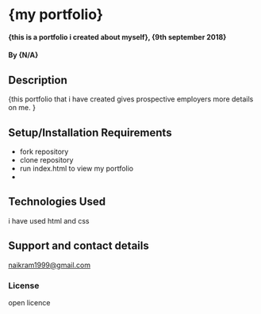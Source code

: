 # {my portfolio}
#### {this is a portfolio i created about myself}, {9th september 2018}
#### By **{N/A}**
## Description
{this portfolio that i have created gives prospective employers more details on me. }
## Setup/Installation Requirements
* fork repository
* clone repository
* run index.html to view my portfolio
*


## Technologies Used
i have used html and css
## Support and contact details
naikram1999@gmail.com
### License
open licence